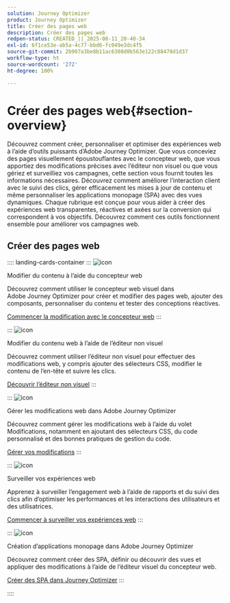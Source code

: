 ```yaml
---
solution: Journey Optimizer
product: Journey Optimizer
title: Créer des pages web
description: Créer des pages web
redpen-status: CREATED_||_2025-08-11_20-40-34
exl-id: 6f1ce53e-ab5a-4c77-bbd6-fc049e3dc4f5
source-git-commit: 2b907a3be8b11ac6308d0b563e122c88478d1d37
workflow-type: ht
source-wordcount: '272'
ht-degree: 100%

---
```


# Créer des pages web{#section-overview}

Découvrez comment créer, personnaliser et optimiser des expériences web à l’aide d’outils puissants d’Adobe Journey Optimizer. Que vous conceviez des pages visuellement époustouflantes avec le concepteur web, que vous apportiez des modifications précises avec l’éditeur non visuel ou que vous gériez et surveilliez vos campagnes, cette section vous fournit toutes les informations nécessaires. Découvrez comment améliorer l’interaction client avec le suivi des clics, gérer efficacement les mises à jour de contenu et même personnaliser les applications monopage (SPA) avec des vues dynamiques. Chaque rubrique est conçue pour vous aider à créer des expériences web transparentes, réactives et axées sur la conversion qui correspondent à vos objectifs. Découvrez comment ces outils fonctionnent ensemble pour améliorer vos campagnes web.

## Créer des pages web

:::: landing-cards-container
:::
![icon](https://cdn.experienceleague.adobe.com/icons/circle-play.svg?lang=fr)

Modifier du contenu à l’aide du concepteur web

Découvrez comment utiliser le concepteur web visuel dans Adobe Journey Optimizer pour créer et modifier des pages web, ajouter des composants, personnaliser du contenu et tester des conceptions réactives.

[Commencer la modification avec le concepteur web](../using/web/web-visual-editor.md)
:::

:::
![icon](https://cdn.experienceleague.adobe.com/icons/code-branch.svg?lang=fr)

Modifier du contenu web à l’aide de l’éditeur non visuel

Découvrez comment utiliser l’éditeur non visuel pour effectuer des modifications web, y compris ajouter des sélecteurs CSS, modifier le contenu de l’en-tête et suivre les clics.

[Découvrir l’éditeur non visuel](../using/web/web-non-visual-editor.md)
:::

:::
![icon](https://cdn.experienceleague.adobe.com/icons/gear.svg?lang=fr)

Gérer les modifications web dans Adobe Journey Optimizer

Découvrez comment gérer les modifications web à l’aide du volet Modifications, notamment en ajoutant des sélecteurs CSS, du code personnalisé et des bonnes pratiques de gestion du code.

[Gérer vos modifications](../using/web/manage-web-modifications.md)
:::

:::
![icon](https://cdn.experienceleague.adobe.com/icons/chart-line.svg?lang=fr)

Surveiller vos expériences web

Apprenez à surveiller l’engagement web à l’aide de rapports et du suivi des clics afin d’optimiser les performances et les interactions des utilisateurs et des utilisatrices.

[Commencer à surveiller vos expériences web](../using/web/monitor-web-experiences.md)
:::

:::
![icon](https://cdn.experienceleague.adobe.com/icons/puzzle-piece.svg?lang=fr)

Création d’applications monopage dans Adobe Journey Optimizer

Découvrez comment créer des SPA, définir ou découvrir des vues et appliquer des modifications à l’aide de l’éditeur visuel du concepteur web.

[Créer des SPA dans Journey Optimizer](../using/web/web-spa.md)
:::

::::
